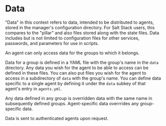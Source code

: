 # Data

"Data" in this context refers to data, intended to be distributed to agents, stored in the manager's configuration directory.
For Salt Stack users, this compares to the "pillar" and also files stored along with the state files.
Data includes but is not limited to configuration files for other services, passwords, and parameters for use in scripts.

An agent can only access data for the groups to which it belongs.

Data for a group is defined in a YAML file with the group's name in the `data` directory.
Any data you wish for the agent to be able to access can be defined in these files.
You can also put files you wish for the agent to access in a subdirectory of `data` with the group's name.
You can define data specific to a single agent by defining it under the `data` subkey of that agent's entry in `agents.yml`.

Any data defined in any group is overridden data with the same name in subsequently defined groups.
Agent-specific data overrrides any group-specific data.

Data is sent to authenticated agents upon request.
